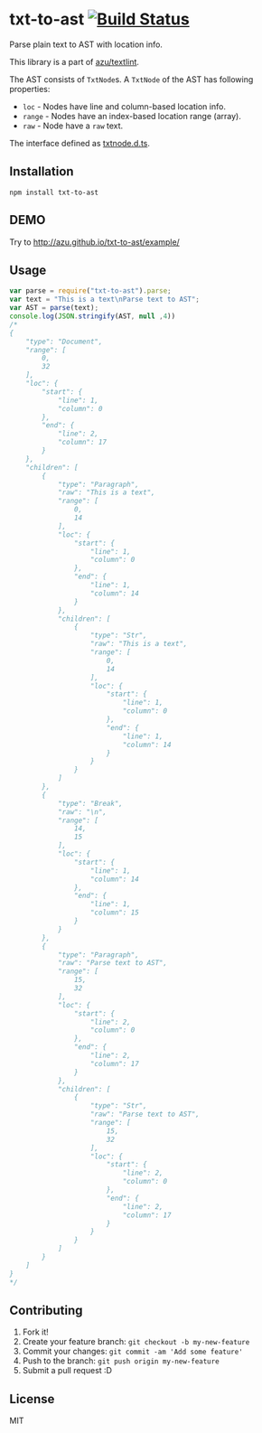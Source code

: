 # txt-to-ast [![Build Status](https://travis-ci.org/azu/txt-to-ast.svg?branch=master)](https://travis-ci.org/azu/txt-to-ast)

Parse plain text to AST with location info.

This library is a part of [azu/textlint](https://github.com/azu/textlint "azu/textlint").

The AST consists of `TxtNode`s.
A `TxtNode` of the AST has following properties:

- `loc` - Nodes have line and column-based location info.
- `range` - Nodes have an index-based location range (array).
- `raw` - Node have a `raw` text.

The interface defined as [txtnode.d.ts](typing/txtnode.d.ts).


## Installation

```
npm install txt-to-ast
```

## DEMO

Try to http://azu.github.io/txt-to-ast/example/

## Usage

```js
var parse = require("txt-to-ast").parse;
var text = "This is a text\nParse text to AST";
var AST = parse(text);
console.log(JSON.stringify(AST, null ,4))
/*
{
    "type": "Document",
    "range": [
        0,
        32
    ],
    "loc": {
        "start": {
            "line": 1,
            "column": 0
        },
        "end": {
            "line": 2,
            "column": 17
        }
    },
    "children": [
        {
            "type": "Paragraph",
            "raw": "This is a text",
            "range": [
                0,
                14
            ],
            "loc": {
                "start": {
                    "line": 1,
                    "column": 0
                },
                "end": {
                    "line": 1,
                    "column": 14
                }
            },
            "children": [
                {
                    "type": "Str",
                    "raw": "This is a text",
                    "range": [
                        0,
                        14
                    ],
                    "loc": {
                        "start": {
                            "line": 1,
                            "column": 0
                        },
                        "end": {
                            "line": 1,
                            "column": 14
                        }
                    }
                }
            ]
        },
        {
            "type": "Break",
            "raw": "\n",
            "range": [
                14,
                15
            ],
            "loc": {
                "start": {
                    "line": 1,
                    "column": 14
                },
                "end": {
                    "line": 1,
                    "column": 15
                }
            }
        },
        {
            "type": "Paragraph",
            "raw": "Parse text to AST",
            "range": [
                15,
                32
            ],
            "loc": {
                "start": {
                    "line": 2,
                    "column": 0
                },
                "end": {
                    "line": 2,
                    "column": 17
                }
            },
            "children": [
                {
                    "type": "Str",
                    "raw": "Parse text to AST",
                    "range": [
                        15,
                        32
                    ],
                    "loc": {
                        "start": {
                            "line": 2,
                            "column": 0
                        },
                        "end": {
                            "line": 2,
                            "column": 17
                        }
                    }
                }
            ]
        }
    ]
}
*/
```

## Contributing

1. Fork it!
2. Create your feature branch: `git checkout -b my-new-feature`
3. Commit your changes: `git commit -am 'Add some feature'`
4. Push to the branch: `git push origin my-new-feature`
5. Submit a pull request :D

## License

MIT